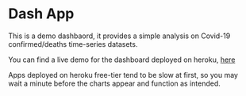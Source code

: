 # Dash App
This is a demo dashbaord, it provides a simple analysis on Covid-19 confirmed/deaths time-series datasets.

You can find a live demo for the dashboard deployed on heroku, [here](https://dash-app-covid19-mo-yo.herokuapp.com)

Apps deployed on heroku free-tier tend to be slow at first, so you may  
wait a minute before the charts appear and function as intended.

